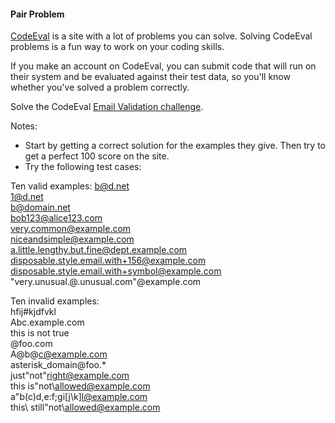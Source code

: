#### Pair Problem

[CodeEval](https://www.codeeval.com/) is a site with a lot of problems you can solve. Solving CodeEval problems is a fun way to work on your coding skills.

If you make an account on CodeEval, you can submit code that will run on their system and be evaluated against their test data, so you'll know whether you've solved a problem correctly.

Solve the CodeEval [Email Validation challenge](https://www.codeeval.com/open_challenges/35/).

Notes:

 * Start by getting a correct solution for the examples they give. Then try to get a perfect 100 score on the site.
 * Try the following test cases: 
 
 Ten valid examples:
    b@d.net  
    1@d.net   
    b@domain.net  
    bob123@alice123.com   
    very.common@example.com  
    niceandsimple@example.com  
    a.little.lengthy.but.fine@dept.example.com  
    disposable.style.email.with+156@example.com   
    disposable.style.email.with+symbol@example.com  
    "very.unusual.@.unusual.com"@example.com   
    
Ten invalid examples:   
    hfij#kjdfvkl  
    Abc.example.com   
    this is not true   
    <invalid>@foo.com   
    A@b@c@example.com   
    asterisk_domain@foo.*   
    just"not"right@example.com   
    this is"not\allowed@example.com   
    a"b(c)d,e:f;g<h>i[j\\k]l@example.com    
    this\ still\"not\\allowed@example.com   
